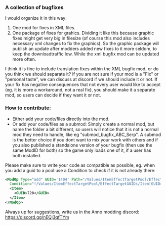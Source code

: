 ### A collection of bugfixes

I would organize it in this way:
1) One mod for fixes in XML files.
2) One package of fixes for grahics.
Dividing it like this because graphic fixes might get very big in filesize (of course this mod also includes necessary xml changes to fix the graphics). So the graphic package will publish an update after modders added new fixes to it more seldom, to keep the downloadtraffic low. While the xml bugfix mod can be updated more often.

I think it is fine to include translation fixes within the XML bugfix mod, or do you think we should separate it?
If you are not sure if your mod is a "Fix" or "personal taste", we can discuss at discord if we should include it or not.
If your fix has negative consequences that not every user would like to accept (eg. it is more a workaround, not a real fix), you should make it a separate mod, so users can decide if they want it or not.

### How to contribute:
- Either add your code/files directly into the mod.
- Or add your code/files as a submod: Simply create a normal mod, but name the folder a bit different, so users will notice that it is not a normal mod they need to handle, like eg "submod_bugfix_ABC_Serp". A submod is the better choice if you dont want to mix your work with others and if you also published a standalone version of your bugfix (then use the same ModID for both) so the game only loads one of it, if a user has both installed.

Please make sure to write your code as compatible as possible, eg. when you add a guid to a pool use a Condition to check if it is not already there:
```xml
<ModOp Type="add" GUID='1404' Path="/Values/ItemEffectTargetPool/EffectTargetGUIDs"
  Condition="!/Values/ItemEffectTargetPool/EffectTargetGUIDs/Item[GUID='720']">
  <Item>
    <GUID>720</GUID>
  </Item>
</ModOp>
```






Always up for suggestions, write us in the Anno modding discord:
https://discord.gg/nEQj3qfTYm
